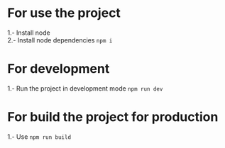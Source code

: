 # For use the project
1.- Install node  
2.- Install node dependencies `npm i`  

# For development
1.- Run the project in development mode `npm run dev`  

# For build the project for production
1.- Use `npm run build`  